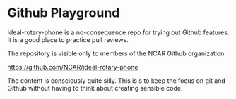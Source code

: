# Github Playground

Ideal-rotary-phone is a no-consequence repo for trying out Github
features. It is a good place to practice pull reviews.

The repository is visible only to members of the NCAR Github
organization.

<https://github.com/NCAR/ideal-rotary-phone>

The content is consciously quite silly. This is s to keep the focus on
git and Github without having to think about creating sensible code.
